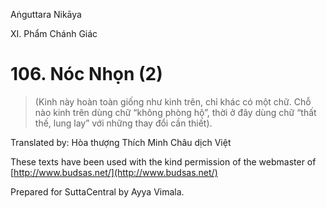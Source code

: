 Aṅguttara Nikāya

XI. Phẩm Chánh Giác

# 106. Nóc Nhọn (2)

> (Kinh này hoàn toàn giống như kinh trên, chỉ khác có một chữ. Chỗ nào kinh trên dùng chữ “không phòng hộ”, thời ở đây dùng chữ “thất thế, lung lay” với những thay đổi cần thiết).

Translated by: Hòa thượng Thích Minh Châu dịch Việt

These texts have been used with the kind permission of the webmaster of [http://www.budsas.net/](http://www.budsas.net/)

Prepared for SuttaCentral by Ayya Vimala.